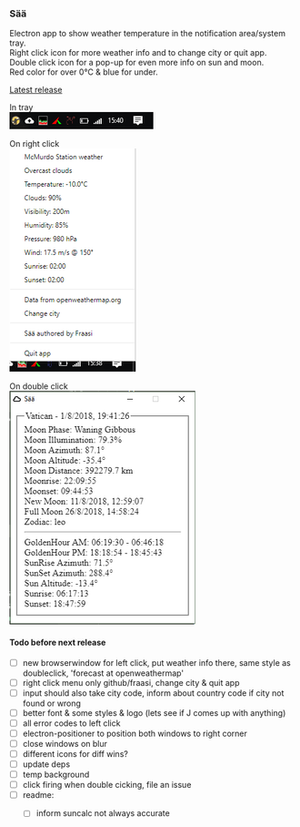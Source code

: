 ### Sää

Electron app to show weather temperature in the notification area/system tray.  
Right click icon for more weather info and to change city or quit app.  
Double click icon for a pop-up for even more info on sun and moon.  
Red color for over 0&deg;C & blue for under.

[Latest release](https://github.com/Fraasi/Saeae/releases/latest)


In tray  
![Tray pic](pics/2018-10-26_1541.png)

On right click  
![right click](pics/2018-10-26_1538.png)  

On double click  
![right click](pics/2018-08-01_1941.png)  


#### Todo before next release
* [ ] new browserwindow for left click, put weather info there, same style as doubleclick, 'forecast at openweathermap'
* [ ] right click menu only github/fraasi, change city & quit app
* [ ] input should also take city code, inform about country code if city not found or wrong
* [ ] better font & some styles & logo (lets see if J comes up with anything)
* [ ] all error codes to left click
* [ ] electron-positioner to position both windows to right corner
* [ ] close windows on blur
* [ ] different icons for diff wins?
* [ ] update deps
* [ ] temp background
* [ ] click firing when double cicking, file an issue
* [ ] readme:
  * [ ] inform suncalc not always accurate

